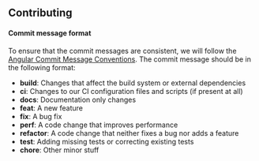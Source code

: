 ## Contributing

#### Commit message format 
To ensure that the commit messages are consistent, we will follow the [Angular Commit Message Conventions](https://gist.github.com/stephenparish/9941e89d80e2bc58a153). The commit message should be in the following format:

* **build**: Changes that affect the build system or external dependencies
* **ci**: Changes to our CI configuration files and scripts (if present at all)
* **docs**: Documentation only changes
* **feat**: A new feature
* **fix**: A bug fix
* **perf**: A code change that improves performance
* **refactor**: A code change that neither fixes a bug nor adds a feature
* **test**: Adding missing tests or correcting existing tests
* **chore**: Other minor stuff


